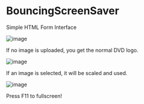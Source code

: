 # BouncingScreenSaver


Simple HTML Form Interface

![image](https://github.com/user-attachments/assets/2715b02c-7662-439b-9742-f1bef8f590a0)

If no image is uploaded, you get the normal DVD logo.

![image](https://github.com/user-attachments/assets/737eeb25-e9d3-48d4-86c5-1dc884b194c5)

If an image is selected, it will be scaled and used. 

![image](https://github.com/user-attachments/assets/e4478f05-8eea-400b-81e4-c1baae172253)

Press F11 to fullscreen!
